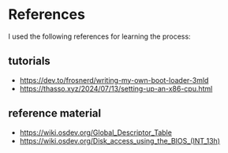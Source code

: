 # References

I used the following references for learning the process:

## tutorials

* https://dev.to/frosnerd/writing-my-own-boot-loader-3mld
* https://thasso.xyz/2024/07/13/setting-up-an-x86-cpu.html

## reference material

* https://wiki.osdev.org/Global_Descriptor_Table
* https://wiki.osdev.org/Disk_access_using_the_BIOS_(INT_13h)